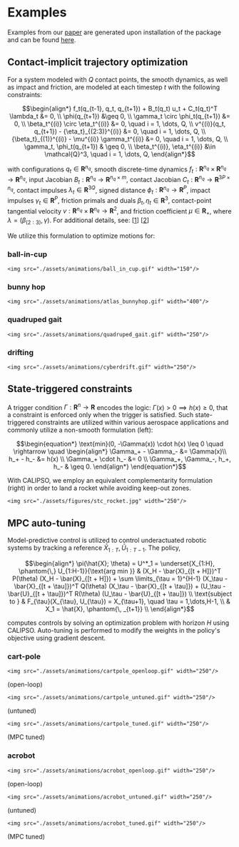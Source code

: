 # Examples

Examples from our [paper](https://arxiv.org/pdf/2205.09255.pdf) are generated upon installation of the package and can be found [here](https://github.com/thowell/CALIPSO.jl/tree/main/examples).

## Contact-implicit trajectory optimization 

For a system modeled with $Q$ contact points, the smooth dynamics, as well as impact and friction, are modeled at each timestep $t$ with the following constraints:
```math
\begin{align*}
	f_t(q_{t-1}, q_t, q_{t+1}) + B_t(q_t) u_t + C_t(q_t)^T \lambda_t &= 0, \\
 	\phi(q_{t+1}) &\geq 0, \\
 	\gamma_t \circ \phi_t(q_{t+1}) &= 0, \\
 	\beta_t^{(i)} \circ \eta_t^{(i)} &= 0, \quad i = 1, \dots, Q, \\
 	v^{(i)}(q_t, q_{t+1}) - {\eta_t}_{(2:3)}^{(i)} &= 0, \quad i = 1, \dots, Q, \\
 	{\beta_t}_{(1)}^{(i)} - \mu^{(i)} \gamma_t^{(i)} &= 0, \quad i = 1, \dots, Q, \\
 	\gamma_t, \phi_t(q_{t+1}) & \geq 0, \\
 	\beta_t^{(i)}, \eta_t^{(i)} &\in \mathcal{Q}^3, \quad i = 1, \dots, Q,
\end{align*}
```

with configurations $q_t \in \mathbf{R}^{n_q}$, smooth discrete-time dynamics $f_t : \mathbf{R}^{n_q} \times \mathbf{R}^{n_q} \rightarrow \mathbf{R}^{n_q}$, input Jacobian $B_t : \mathbf{R}^{n_q} \rightarrow \mathbf{R}^{n_q \times m}$, contact Jacobian $C_t : \mathbf{R}^{n_q} \rightarrow \mathbf{R}^{3P \times n_q}$, contact impulses $\lambda_t \in \mathbf{R}^{3Q}$, signed distance $\phi_t : \mathbf{R}^{n_q} \rightarrow \mathbf{R}^P$, impact impulses $\gamma_t \in \mathbf{R}^P$, friction primals and duals $\beta_t, \eta_t \in \mathbf{R}^3$, contact-point tangential velocity $v : \mathbf{R}^{n_q} \times \mathbf{R}^{n_q} \rightarrow \mathbf{R}^2$, and friction coefficient $\mu \in \mathbf{R}_+$, where $\lambda = (\beta_{(2:3)}, \gamma)$. For additional details, see: [[1](https://groups.csail.mit.edu/robotics-center/public_papers/Posa13.pdf)] [[2](https://agile.seas.harvard.edu/files/agile/files/variational.pdf)]

We utilize this formulation to optimize motions for: 

### ball-in-cup 
```@raw html
<img src="./assets/animations/ball_in_cup.gif" width="150"/>
```

### bunny hop
```@raw html 
<img src="./assets/animations/atlas_bunnyhop.gif" width="400"/>
```

### quadruped gait 
```@raw html
<img src="./assets/animations/quadruped_gait.gif" width="250"/>
```

### drifting 
```@raw html
<img src="./assets/animations/cyberdrift.gif" width="250"/>
```

## State-triggered constraints 

A trigger condition $\Gamma:\mathbf{R}^{n} \rightarrow \mathbf{R}$ encodes the logic: $\Gamma(x) > 0 \implies h(x) \geq 0$, that a constraint is enforced only when the trigger is satisfied. Such state-triggered constraints are utilized within various aerospace applications and commonly utilize a non-smooth formulation (left):

```math
\begin{equation*}
    \text{min}(0, -\Gamma(x)) \cdot h(x) \leq 0
    \quad
    \rightarrow 
    \quad
    \begin{align*}
		\Gamma_+ - \Gamma_- &= \Gamma(x)\\ 
        h_+ - h_- &= h(x) \\
        \Gamma_+ \cdot h_- &= 0 \\
        \Gamma_+, \Gamma_-, h_+, h_- & \geq 0.
	\end{align*}
\end{equation*}
```

With CALIPSO, we employ an equivalent complementarity formulation (right) in order to land a rocket while avoiding keep-out zones.

```@raw html
<img src="./assets/figures/stc_rocket.jpg" width="250"/>
```


## MPC auto-tuning 
Model-predictive control is utilized to control underactuated robotic systems by tracking a reference $\bar{X}_{1:T}, \bar{U}_{1:T-1}$. The policy,

```math
\begin{align*}
		\pi(\hat{X}; \theta) = U^*_1 = \underset{X_{1:H}, \phantom{\,} U_{1:H-1}}{\text{arg min }} & (X_H - \bar{X}_{[t + H]})^T P(\theta) (X_H - \bar{X}_{[t + H]}) + \sum \limits_{\tau = 1}^{H-1} (X_\tau - \bar{X}_{[t + \tau]})^T Q(\theta) (X_\tau - \bar{X}_{[t + \tau]}) + (U_\tau - \bar{U}_{[t + \tau]})^T R(\theta) (U_\tau - \bar{U}_{[t + \tau]}) \\
		\text{subject to } & F_{\tau}(X_{\tau}, U_{\tau}) = X_{\tau+1}, \quad \tau = 1,\dots,H-1, \\
		& X_1 = \hat{X}, \phantom{\, _{t+1}} \\
\end{align*}
```

computes controls by solving an optimization problem with horizon $H$ using CALIPSO. Auto-tuning is performed to modify the weights in the policy's objective using gradient descent.

### cart-pole
```@raw html
<img src="./assets/animations/cartpole_openloop.gif" width="250"/>
```
(open-loop)

```@raw html
<img src="./assets/animations/cartpole_untuned.gif" width="250"/>
```
(untuned)

```@raw html
<img src="./assets/animations/cartpole_tuned.gif" width="250"/>
```
(MPC tuned)

### acrobot
```@raw html
<img src="./assets/animations/acrobot_openloop.gif" width="250"/>
```
(open-loop)

```@raw html
<img src="./assets/animations/acrobot_untuned.gif" width="250"/>
```
(untuned)

```@raw html
<img src="./assets/animations/acrobot_tuned.gif" width="250"/>
```
(MPC tuned)

